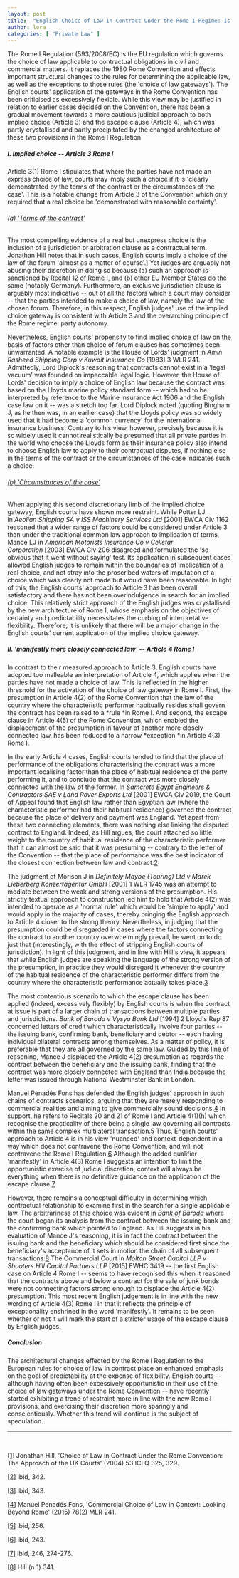 ```yaml
---
layout: post
title:  "English Choice of Law in Contract Under the Rome I Regime: Is Flexibility Giving Way to Predictability?"
author: lora
categories: [ "Private Law" ]
---
```


The Rome I Regulation (593/2008/EC) is the EU regulation which governs the choice of law applicable to contractual obligations in civil and commercial matters. It replaces the 1980 Rome Convention and effects important structural changes to the rules for determining the applicable law, as well as the exceptions to those rules (the 'choice of law gateways'). The English courts' application of the gateways in the Rome Convention has been criticised as excessively flexible. While this view may be justified in relation to earlier cases decided on the Convention, there has been a gradual movement towards a more cautious judicial approach to both implied choice (Article 3) and the escape clause (Article 4), which was partly crystallised and partly precipitated by the changed architecture of these two provisions in the Rome I Regulation.

##### I. Implied choice -- Article 3 Rome I

Article 3(1) Rome I stipulates that where the parties have not made an express choice of law, courts may imply such a choice if it is 'clearly demonstrated by the terms of the contract or the circumstances of the case'. This is a notable change from Article 3 of the Convention which only required that a real choice be 'demonstrated with reasonable certainty'.

###### <u>(a) 'Terms of the contract'</u>

The most compelling evidence of a real but unexpress choice is the inclusion of a jurisdiction or arbitration clause as a contractual term. Jonathan Hill notes that in such cases, English courts imply a choice of the law of the forum 'almost as a matter of course'.<a class="inline-reference" id="inline1" href="#1">1</a> Yet judges are arguably not abusing their discretion in doing so because (a) such an approach is sanctioned by Recital 12 of Rome I, and (b) other EU Member States do the same (notably Germany). Furthermore, an exclusive jurisdiction clause is arguably most indicative -- out of all the factors which a court may consider -- that the parties intended to make a choice of law, namely the law of the chosen forum. Therefore, in this respect, English judges' use of the implied choice gateway is consistent with Article 3 and the overarching principle of the Rome regime: party autonomy.

Nevertheless, English courts' propensity to find implied choice of law on the basis of factors other than choice of forum clauses has sometimes been unwarranted. A notable example is the House of Lords' judgment in *Amin Rasheed Shipping Corp v Kuwait Insurance Co* [1983] 3 WLR 241. Admittedly, Lord Diplock's reasoning that contracts cannot exist in a 'legal vacuum' was founded on impeccable legal logic. However, the House of Lords' decision to imply a choice of English law because the contract was based on the Lloyds marine policy standard form -- which had to be interpreted by reference to the Marine Insurance Act 1906 and the English case law on it -- was a stretch too far. Lord Diplock noted (quoting Bingham J, as he then was, in an earlier case) that the Lloyds policy was so widely used that it had become a 'common currency' for the international insurance business. Contrary to his view, however, precisely because it is so widely used it cannot realistically be presumed that all private parties in the world who choose the Lloyds form as their insurance policy also intend to choose English law to apply to their contractual disputes, if nothing else in the terms of the contract or the circumstances of the case indicates such a choice.

###### <u>(b) 'Circumstances of the case'</u>

When applying this second discretionary limb of the implied choice gateway, English courts have shown more restraint. While Potter LJ in *Aeolian Shipping SA v ISS Machinery Services Ltd* [2001] EWCA Civ 1162 reasoned that a wider range of factors could be considered under Article 3 than under the traditional common law approach to implication of terms, Mance LJ in *American Motorists Insurance Co v Cellstar Corporation* [2003] EWCA Civ 206 disagreed and formulated the 'so obvious that it went without saying' test. Its application in subsequent cases allowed English judges to remain within the boundaries of implication of a real choice, and not stray into the proscribed waters of imputation of a choice which was clearly not made but would have been reasonable. In light of this, the English courts' approach to Article 3 has been overall satisfactory and there has not been overindulgence in search for an implied choice. This relatively strict approach of the English judges was crystallised by the new architecture of Rome I, whose emphasis on the objectives of certainty and predictability necessitates the curbing of interpretative flexibility. Therefore, it is unlikely that there will be a major change in the English courts' current application of the implied choice gateway.

##### II. 'manifestly more closely connected law' -- Article 4 Rome I

In contrast to their measured approach to Article 3, English courts have adopted too malleable an interpretation of Article 4, which applies when the parties have not made a choice of law. This is reflected in the higher threshold for the activation of the choice of law gateway in Rome I. First, the presumption in Article 4(2) of the Rome Convention that the law of the country where the characteristic performer habitually resides shall govern the contract has been raised to a *rule *in Rome I. And second, the escape clause in Article 4(5) of the Rome Convention, which enabled the displacement of the presumption in favour of another more closely connected law, has been reduced to a narrow *exception *in Article 4(3) Rome I.

In the early Article 4 cases, English courts tended to find that the place of performance of the obligations characterising the contract was a more important localising factor than the place of habitual residence of the party performing it, and to conclude that the contract was more closely connected with the law of the former. In *Samcrete Egypt Engineers & Contractors SAE v Land Rover Exports Ltd* [2001] EWCA Civ 2019, the Court of Appeal found that English law rather than Egyptian law (where the characteristic performer had their habitual residence) governed the contract because the place of delivery and payment was England. Yet apart from these two connecting elements, there was nothing else linking the disputed contract to England. Indeed, as Hill argues, the court attached so little weight to the country of habitual residence of the characteristic performer that it can almost be said that it was presuming -- contrary to the letter of the Convention -- that the place of performance was the best indicator of the closest connection between law and contract.<a class="inline-reference" id="inline2" href="#2">2</a>

The judgment of Morison J in *Definitely Maybe (Touring) Ltd v Marek Lieberberg Konzertagentur GmbH* [2001] 1 WLR 1745 was an attempt to mediate between the weak and strong versions of the presumption. His strictly textual approach to construction led him to hold that Article 4(2) was intended to operate as a 'normal rule' which would be 'simple to apply' and would apply in the majority of cases, thereby bringing the English approach to Article 4 closer to the strong theory. Nevertheless, in judging that the presumption could be disregarded in cases where the factors connecting the contract to another country overwhelmingly prevail, he went on to do just that (interestingly, with the effect of stripping English courts of jurisdiction). In light of this judgment, and in line with Hill's view, it appears that while English judges are speaking the language of the strong version of the presumption, in practice they would disregard it whenever the country of the habitual residence of the characteristic performer differs from the country where the characteristic performance actually takes place.<a class="inline-reference" id="inline3" href="#3">3</a>

The most contentious scenario to which the escape clause has been applied (indeed, excessively flexibly) by English courts is when the contract at issue is part of a larger chain of transactions between multiple parties and jurisdictions. *Bank of Baroda v Vysya Bank Ltd* [1994] 2 Lloyd's Rep 87 concerned letters of credit which characteristically involve four parties -- the issuing bank, confirming bank, beneficiary and debtor -- each having individual bilateral contracts among themselves. As a matter of policy, it is preferable that they are all governed by the same law. Guided by this line of reasoning, Mance J displaced the Article 4(2) presumption as regards the contract between the beneficiary and the issuing bank, finding that the contract was more closely connected with England than India because the letter was issued through National Westminster Bank in London.

Manuel Penadés Fons has defended the English judges' approach in such chains of contracts scenarios, arguing that they are merely responding to commercial realities and aiming to give commercially sound decisions.<a class="inline-reference" id="inline4" href="#4">4</a> In support, he refers to Recitals 20 and 21 of Rome I and Article 4(1)(h) which recognise the practicality of there being a single law governing all contracts within the same complex multilateral transaction.<a class="inline-reference" id="inline5" href="#5">5</a> Thus, English courts' approach to Article 4 is in his view 'nuanced' and context-dependent in a way which does not contravene the Rome Convention, and will not contravene the Rome I Regulation.<a class="inline-reference" id="inline6" href="#6">6</a> Although the added qualifier 'manifestly' in Article 4(3) Rome I suggests an intention to limit the opportunistic exercise of judicial discretion, context will always be everything when there is no definitive guidance on the application of the escape clause.<a class="inline-reference" id="inline7" href="#7">7</a>

However, there remains a conceptual difficulty in determining which contractual relationship to examine first in the search for a single applicable law. The arbitrariness of this choice was evident in *Bank of Baroda* where the court began its analysis from the contract between the issuing bank and the confirming bank which pointed to England. As Hill suggests in his evaluation of Mance J's reasoning, it is in fact the contract between the issuing bank and the beneficiary which should be considered first since the beneficiary's acceptance of it sets in motion the chain of all subsequent transactions.<a class="inline-reference" id="inline8" href="#8">8</a> The Commercial Court in *Molton Street Capital LLP v Shooters Hill Capital Partners LLP* [2015] EWHC 3419 -- the first English case on Article 4 Rome I -- seems to have recognised this when it reasoned that the contracts above and below a contract for the sale of junk bonds were not connecting factors strong enough to displace the Article 4(2) presumption. This most recent English judgement is in line with the new wording of Article 4(3) Rome I in that it reflects the principle of exceptionality enshrined in the word 'manifestly'. It remains to be seen whether or not it will mark the start of a stricter usage of the escape clause by English judges.

##### Conclusion
The architectural changes effected by the Rome I Regulation to the European rules for choice of law in contract place an enhanced emphasis on the goal of predictability at the expense of flexibility. English courts -- although having often been excessively opportunistic in their use of the choice of law gateways under the Rome Convention -- have recently started exhibiting a trend of restraint more in line with the new Rome I provisions, and exercising their discretion more sparingly and conscientiously. Whether this trend will continue is the subject of speculation.

---
<br>

<a class="reference" id="1" href="#inline1">[1]</a>
Jonathan Hill, 'Choice of Law in Contract Under the Rome Convention: The Approach of the UK Courts' (2004) 53 ICLQ 325, 329.

<a class="reference" id="2" href="#inline2">[2]</a>
ibid, 342.

<a class="reference" id="3" href="#inline3">[3]</a>
ibid, 343.

<a class="reference" id="4" href="#inline4">[4]</a>
Manuel Penadés Fons, 'Commercial Choice of Law in Context: Looking Beyond Rome' (2015) 78(2) MLR 241.

<a class="reference" id="5" href="#inline5">[5]</a>
ibid, 256.

<a class="reference" id="6" href="#inline6">[6]</a>
ibid, 243.

<a class="reference" id="7" href="#inline7">[7]</a>
ibid, 246, 274-276.

<a class="reference" id="8" href="#inline8">[8]</a>
Hill (n 1) 341.
